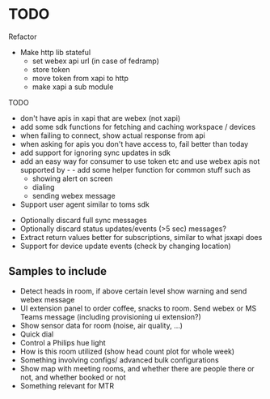 # TODO


Refactor
- Make http lib stateful
  - set webex api url (in case of fedramp)
  - store token
  - move token from xapi to http
  - make xapi a sub module

TODO
- don't have apis in xapi that are webex (not xapi)
- add some sdk functions for fetching and caching workspace / devices
- when failing to connect, show actual response from api
- when asking for apis you don't have access to, fail better than today
- add support for ignoring sync updates in sdk
- add an easy way for consumer to use token etc and use webex apis not supported by - - add some helper function for common stuff such as
  - showing alert on screen
  - dialing
  - sending webex message
- Support user agent similar to toms sdk


* Optionally discard full sync messages
* Optionally discard status updates/events (>5 sec) messages?
* Extract return values better for subscriptions, similar to what jsxapi does
* Support for device update events (check by changing location)


## Samples to include

* Detect heads in room, if above certain level show warning and send webex message
* UI extension panel to order coffee, snacks to room. Send webex or MS Teams message (including provisioning ui extension?)
* Show sensor data for room (noise, air quality, …)
* Quick dial
* Control a Philips hue light
* How is this room utilized (show head count plot for whole week)
* Something involving configs/ advanced bulk configurations
* Show map with meeting rooms, and whether there are people there or not, and whether booked or not
* Something relevant for MTR